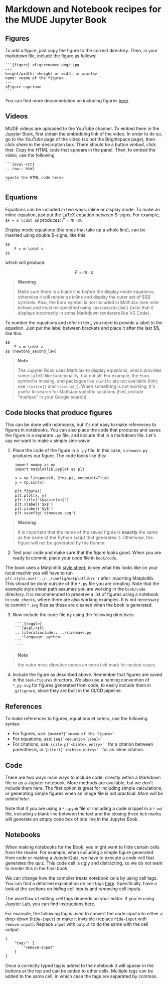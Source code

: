 # Markdown and Notebook recipes for the MUDE Jupyter Book

## Figures 

To add a figure, just copy the figure to the correct directory. Then, in your markdown file, include the figure as follows:

    ```{figure} <figurename>.png/.jpg
    ---
    height/width: <height or width in pixels>
    name: <name of the figure>
    ---
    <Figure caption>
    ```

You can find more documentation on including figures [here](https://jupyterbook.org/en/stable/content/figures.html).

## Videos

MUDE videos are uploaded to the YouTube channel. To embed them in the Jupyter Book, first obtain the embedding link of the video. In order to do so, go to the *YouTube* page of the video (so not the Brightspace page), then click *share* in the description box. There should be a button *embed*, click that. Copy the HTML code that appears in the panel. Then, to embed the video, use the following 

    ```{eval-rst}
    .. raw:: html
    
    <paste the HTML code here>
    ```

## Equations

Equations can be included in two ways: inline or display mode. To make an inline equation, just put the LaTeX equation between \$-signs. For example, `$F = m \cdot a$` produces: $F = m \cdot a$. 

Display mode equations (the ones that take up a whole line), can be inserted using double \$-signs, like this:

    $$
        F = m \cdot a
    $$

which will produce:

$$
    F = m \cdot a
$$

> **Warning**
> 
> Make sure there is a blank line *before* the display mode equations, otherwise it will render as inline and display the outer set of $$$ symbols. Also, the Euro symbol is not included in MathJax (see note below) and must be specified using `\unicode{0x20AC}` (note that it displays incorrectly in some Markdown renderers like VS Code).

To number the equations and refer in text, you need to provide a label to the equation. Just put the label between brackets and place it after the last \$\$, like this:

    $$
        F = m \cdot a
    $$ (newtons_second_law)

> **Note**
> 
> The Jupyter Book uses MathJax to display equations, which provides some LaTeX-like functionality, but not all! For example, the Euro symbol is missing, and packages like `siunitx` are not available (hint, use `\textrm{}` and `\textrm{}`). When something is not working, it's useful to search for MathJax-specific solutions (hint, include "mathjax" in your Google search).
> 
## Code blocks that produce figures

This can be done with notebooks, but it's not easy to make references to figures in notebooks. You can also place the code that produces and saves the figure in a separate `.py` file, and include that in a markdown file. Let's say we want to make a simple sine wave:

1. Place the code of the figure in a `.py` file. In this case, `sinewave.py` produces our figure. The code looks like this:
   
        import numpy as np
        import matplotlib.pyplot as plt

        x = np.linspace(0, 2*np.pi, endpoint=True)
        y = np.sin(x)

        plt.figure()
        plt.plot(x, y)
        plt.title('$y=\sin(x)$')
        plt.xlabel('$x$')
        plt.ylabel('$y$')
        plt.savefig('sinewave.svg')
        
   
> **Warning**
> 
> It is important that the name of the saved figure is **exactly** the same as the name of the Python script that generates it. Otherwise, the figure will not be generated by the Runner.

2. Test your code and make sure that the figure looks good. When you are ready to commit, place your code file in `book/code`.

The book uses a Matplotlib [style sheet](https://matplotlib.org/stable/tutorials/introductory/customizing.html); to see what this looks like on your local machin you will have to run `plt.style.use('../../config/matplotlibrc')` after importing Matplotlib. This should be done outside of the `*.py` file you are creating. Note that the example style sheet path assumes you are working in the `book/code` directory. It is recommended to preserve a list of figures using a notebook in `code_checks`, where there are also working examples. It is not necessary to commit `*.svg` files as these are cleaned when the book is generated.

3. Now include the code file by using the following directives:
   
        ````{toggle}
        ```{eval-rst}
        .. literalinclude:: ../sinewave.py
           :language: python
        ```
        ````
> **Note**
> 
> the outer most directive needs an extra tick mark for nested cases.

4. Include the figure as described above. Remember that figures are saved in the `book/figures` directory. We also use a naming convention of `*_py.svg` for figures generated from code, to easily include them in `.gitignore`, since they are built in the CI/CD pipeline.


## References

To make references to figures, equations et cetera, use the following syntax:

- For figures, use: ``{numref}`<name of the figure>` ``
- For equations, use: ``{eq}`<equation label>` ``
- For citations, use: ``{cite:p}`<bibtex_entry>` `` for a citation between parenthesis, or ``{cite:t}`<bibtex_entry>` `` for an inline citation.

## Code

There are two ways main ways to include code: directly within a Markdown file or as a Jupyter notebook. More methods are available, but we don't include them here. The first option is great for including simple calculations, or generating simple figures when an image file is not practical. *More will be added later.*

Note that if you are using a `*.ipynb` file or including a code snippet in a `*.md` file, including a blank line between the text and the closing three tick marks will generate an empty code box of one line in the Jupyter Book.

## Notebooks

When making notebooks for the Book, you might want to hide certain cells from the reader. For example, when including a simple figure generated from code or making a JupyterQuiz, we have to execute a code cell that generates the quiz. This code cell is ugly and distracting, so we do not want to render this in the final book. 

We can change how the compiler treats notebook cells by using cell tags. You can find a detailled explanation on cell tags [here](https://jupyterbook.org/en/stable/interactive/hiding.html?highlight=cell%20tag). Specifically, have a look at the sections on *hiding* cell inputs and *removing* cell inputs. 

The workflow of editing cell tags depends on your editor. If you're using Jupyter Lab, you can find instructions [here](https://jupyterbook.org/en/stable/content/metadata.html#jupyter-cell-tags). 

For example, the following tag is used to convert the code input into either a drop-down (`hide-input`) or make it invisible (replace `hide-input` with `remove-input`). Replace `input` with `output` to do the same with the cell output:
```
{
    "tags": [
        "remove-input"
    ]
}
```
Once a correctly typed tag is added to the notebook it will appear in the buttons at the top and can be added to other cells. Multiple tags can be added to the same cell, in which case the tags are separated by commas.
